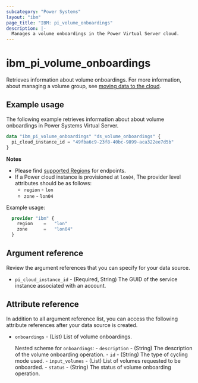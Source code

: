 ```yaml
---
subcategory: "Power Systems"
layout: "ibm"
page_title: "IBM: pi_volume_onboardings"
description: |-
  Manages a volume onboardings in the Power Virtual Server cloud.
---
```


# ibm_pi_volume_onboardings
Retrieves information about volume onboardings. For more information, about managing a volume group, see [moving data to the cloud](https://cloud.ibm.com/docs/power-iaas?topic=power-iaas-moving-data-to-the-cloud).

## Example usage
The following example retrieves information about about volume onboardings in Power Systems Virtual Server.

```terraform
data "ibm_pi_volume_onboardings" "ds_volume_onboardings" {
  pi_cloud_instance_id = "49fba6c9-23f8-40bc-9899-aca322ee7d5b"
}
```

**Notes**
- Please find [supported Regions](https://cloud.ibm.com/apidocs/power-cloud#endpoint) for endpoints.
- If a Power cloud instance is provisioned at `lon04`, The provider level attributes should be as follows:
  - `region` - `lon`
  - `zone` - `lon04`
  
Example usage:
  ```terraform
    provider "ibm" {
      region    =   "lon"
      zone      =   "lon04"
    }
  ```
  
## Argument reference
Review the argument references that you can specify for your data source. 

- `pi_cloud_instance_id` - (Required, String) The GUID of the service instance associated with an account.

## Attribute reference
In addition to all argument reference list, you can access the following attribute references after your data source is created. 

- `onboardings` - (List) List of volume onboardings.

  Nested scheme for `onboardings`:
      - `description` - (String) The description of the volume onboarding operation.
      - `id` - (String) The type of cycling mode used.
      - `input_volumes` - (List) List of volumes requested to be onboarded.
      - `status` - (String) The status of volume onboarding operation.